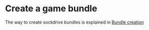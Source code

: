 # Create a game bundle

The way to create sockdrive bundles is explained in [Bundle creation](jsdos-bundle.md#game-studio)